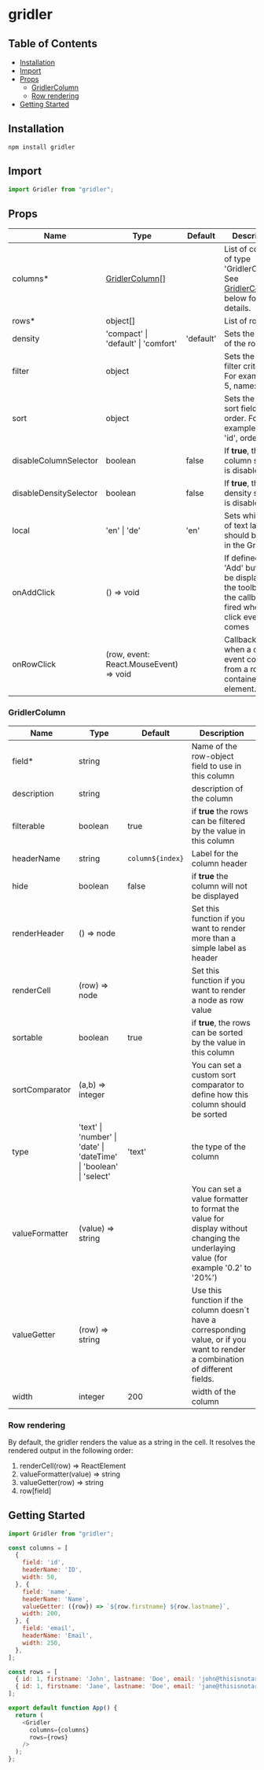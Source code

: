 # gridler

## Table of Contents
- [Installation](#installation)
- [Import](#import)
- [Props](#props)
  - [GridlerColumn](#gridlercolumn)
  - [Row rendering](#row-rendering)
- [Getting Started](#getting-started)

## Installation
```
npm install gridler
```

## Import 
```js
import Gridler from "gridler";
```

## Props
|Name|Type|Default|Description|
|---|---|---|---|
|columns*|[GridlerColumn](#gridlercolumn)[]||List of columns of type 'GridlerColumn'. See [GridlerColumn](#gridlercolumn) below for more details.|
|rows*|object[]||List of rows |
|density|'compact' \| 'default' \| 'comfort'|'default'|Sets the density of the rows.|
|filter|object||Sets the initial filter criteria. For example {id: 5, name: 'Doe'}|
|sort|object||Sets the initial sort field and order. For example { field: 'id', order:'asc'}|
|disableColumnSelector|boolean|false|If **true**, the column selector is disabled.|
|disableDensitySelector|boolean|false|If **true**, the density selector is disabled.|
|local|'en' \| 'de'|'en'|Sets which set of text labels should be used in the Gridler|
|onAddClick|() => void||If defined, a 'Add' button will be displayed in the toolbar and the callback fired when a click event comes|
|onRowClick|(row, event: React.MouseEvent) => void||Callback fired when a click event comes from a row container element.|

### GridlerColumn
|Name|Type|Default|Description|
|---|---|---|---|
|field*|string||Name of the row-object field to use in this column|
|description|string||description of the column|
|filterable|boolean|true|if **true** the rows can be filtered by the value in this column|
|headerName|string|`column${index}`|Label for the column header|
|hide|boolean|false|if **true** the column will not be displayed|
|renderHeader|() => node||Set this function if you want to render more than a simple label as header|
|renderCell|(row) => node||Set this function if you want to render a node as row value|
|sortable|boolean|true|if **true**, the rows can be sorted by the value in this column|
|sortComparator|(a,b) => integer||You can set a custom sort comparator to define how this column should be sorted|
|type|'text' \| 'number' \| 'date' \| 'dateTime' \| 'boolean' \| 'select'|'text'|the type of the column|
|valueFormatter|(value) => string||You can set a value formatter to format the value for display without changing the underlaying value (for example '0.2' to '20%')|
|valueGetter|(row) => string||Use this function if the column doesn´t have a corresponding value, or if you want to render a combination of different fields.|
|width|integer|200|width of the column|

### Row rendering
By default, the gridler renders the value as a string in the cell. It resolves the rendered output in the following order:

1. renderCell(row) => ReactElement
2. valueFormatter(value) => string
3. valueGetter(row) => string
4. row[field]

## Getting Started
```js
import Gridler from "gridler";

const columns = [
  {
    field: 'id',
    headerName: 'ID',
    width: 50,
  }, {
    field: 'name',
    headerName: 'Name',
    valueGetter: ({row}) => `${row.firstname} ${row.lastname}`,
    width: 200,
  }, {
    field: 'email',
    headerName: 'Email',
    width: 250,
  },
];

const rows = [
  { id: 1, firstname: 'John', lastname: 'Doe', email: 'john@thisisnotareal.adress'},
  { id: 1, firstname: 'Jane', lastname: 'Doe', email: 'jane@thisisnotareal.adress'},
];

export default function App() {
  return (
    <Gridler 
      columns={columns}
      rows={rows}
    />
  );
};
```

